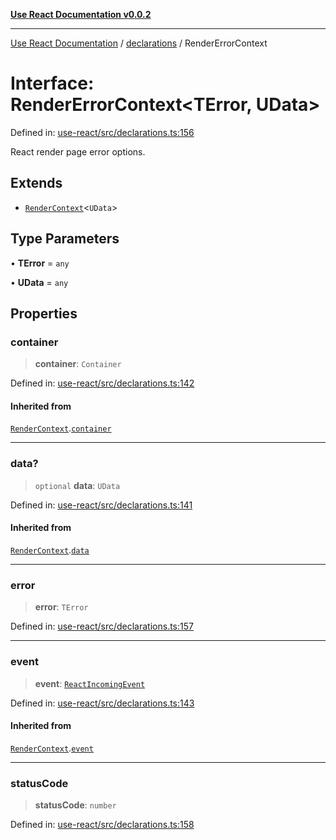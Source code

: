 [**Use React Documentation v0.0.2**](../../README.md)

***

[Use React Documentation](../../modules.md) / [declarations](../README.md) / RenderErrorContext

# Interface: RenderErrorContext\<TError, UData\>

Defined in: [use-react/src/declarations.ts:156](https://github.com/stonemjs/use-react/blob/27c0c592da81eceb639bfca4a4a8f24a448ad89c/src/declarations.ts#L156)

React render page error options.

## Extends

- [`RenderContext`](RenderContext.md)\<`UData`\>

## Type Parameters

• **TError** = `any`

• **UData** = `any`

## Properties

### container

> **container**: `Container`

Defined in: [use-react/src/declarations.ts:142](https://github.com/stonemjs/use-react/blob/27c0c592da81eceb639bfca4a4a8f24a448ad89c/src/declarations.ts#L142)

#### Inherited from

[`RenderContext`](RenderContext.md).[`container`](RenderContext.md#container)

***

### data?

> `optional` **data**: `UData`

Defined in: [use-react/src/declarations.ts:141](https://github.com/stonemjs/use-react/blob/27c0c592da81eceb639bfca4a4a8f24a448ad89c/src/declarations.ts#L141)

#### Inherited from

[`RenderContext`](RenderContext.md).[`data`](RenderContext.md#data)

***

### error

> **error**: `TError`

Defined in: [use-react/src/declarations.ts:157](https://github.com/stonemjs/use-react/blob/27c0c592da81eceb639bfca4a4a8f24a448ad89c/src/declarations.ts#L157)

***

### event

> **event**: [`ReactIncomingEvent`](../type-aliases/ReactIncomingEvent.md)

Defined in: [use-react/src/declarations.ts:143](https://github.com/stonemjs/use-react/blob/27c0c592da81eceb639bfca4a4a8f24a448ad89c/src/declarations.ts#L143)

#### Inherited from

[`RenderContext`](RenderContext.md).[`event`](RenderContext.md#event)

***

### statusCode

> **statusCode**: `number`

Defined in: [use-react/src/declarations.ts:158](https://github.com/stonemjs/use-react/blob/27c0c592da81eceb639bfca4a4a8f24a448ad89c/src/declarations.ts#L158)
